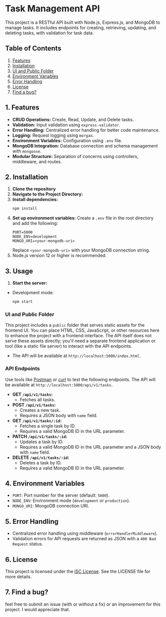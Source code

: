 # Task Management API
This project is a RESTful API built with Node.js, Express.js, and MongoDB to manage tasks. It includes endpoints for creating, retrieving, updating, and deleting tasks, with validation for task data.

## Table of Contents
1. [Features](#1-features)
2. [Installation](#2-installation)
3. [UI and Public Folder](#3-ui-and-public-folder)
4. [Environment Variables](#4-environment-variables)
5. [Error Handling](#5-error-handling)
6. [License](#6-license)
7. [Find a bug?](#7-find-a-bug?)

## 1. Features
- **CRUD Operations:** Create, Read, Update, and Delete tasks.
- **Validation:** Input validation using `express-validator`.
- **Error Handling:** Centralized error handling for better code maintenance.
- **Logging:** Request logging using `morgan`.
- **Environment Variables:** Configuration using `.env` file.
- **MongoDB Integration:** Database connection and schema management with `mongoose`.
- **Modular Structure:** Separation of concerns using controllers, middleware, and routes.

## 2. Installation
1. **Clone the repository**
2. **Navigate to the Project Directory:**
3. **Install dependencies:**
   ```bash
   npm install
   ```
4. **Set up environment variables:**
   Create a `.env` file in the root directory and add the following:
   ```plaintext
   PORT=5000
   NODE_ENV=development
   MONGO_URI=<your-mongodb-uri>
   ```
   Replace `<your-mongodb-uri>` with your MongoDB connection string.
5. Node.js version 12 or higher is recommended.

## 3. Usage
1. **Start the server:**
- Development mode:
  ```bash
  npm start
  ```
  
### UI and Public Folder
This project includes a `public` folder that serves static assets for the frontend UI. You can place HTML, CSS, JavaScript, or other resources here to enhance the project with a frontend interface. The API itself does not serve these assets directly; you'll need a separate frontend application or tool (like a static file server) to interact with the API endpoints.
- The API will be available at `http://localhost:5000/index.html`.

### API Endpoints
Use tools like [Postman](https://www.postman.com/) or [curl](https://curl.se/) to test the following endpoints.
The API will be available at `http://localhost:5000/api/v1/tasks`.
- **GET `/api/v1/tasks`:**
  - Fetches all tasks.
- **POST `/api/v1/tasks`:**
  - Creates a new task.
  - Requires a JSON body with `name` field.
- **GET `/api/v1/tasks/:id`:**
  - Fetches a single task by ID.
  - Requires a valid MongoDB ID in the URL parameter.
- **PATCH `/api/v1/tasks/:id`:**
  - Updates a task by ID.
  - Requires a valid MongoDB ID in the URL parameter and a JSON body with `name` field.
- **DELETE `/api/v1/tasks/:id`:**
  - Deletes a task by ID.
  - Requires a valid MongoDB ID in the URL parameter.

## 4. Environment Variables
- `PORT`: Port number for the server (default: `5000`).
- `NODE_ENV`: Environment mode (`development` or `production`).
- `MONGO_URI`: MongoDB connection URI.

## 5. Error Handling
- Centralized error handling using middleware (`errorHandlerMiddleware`).
- Validation errors for API requests are returned as JSON with a `400 Bad Request` status.

## 6. License
This project is licensed under the [ISC License](https://opensource.org/license/isc-license-txt). See the LICENSE file for more details.

## 7. Find a bug?
feel free to submit an issue (with or without a fix) or an improvement for this project. I would appreciate that.


